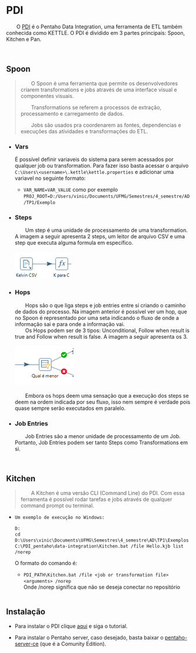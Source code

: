 # PDI
&ensp;&ensp;&ensp;&ensp;O [PDI](https://help.hitachivantara.com/Documentation/Pentaho/9.3/Products/Pentaho_Data_Integration) é o Pentaho Data Integration, uma ferramenta de ETL também conhecida como KETTLE. O PDI é dividido em 3 partes principais: Spoon, Kitchen e Pan.

</br>  

## Spoon
>&ensp;&ensp;&ensp;&ensp;O Spoon é uma ferramenta que permite os desenvolvedores criarem transformations e jobs através de uma interface visual e componentes visuais.  
>
>&ensp;&ensp;&ensp;&ensp;Transformations se referem a processos de extração, processamento e carregamento de dados.  
>
>&ensp;&ensp;&ensp;&ensp;Jobs são usados pra coordenarem as fontes, dependencias e execuções das atividades e transformações do ETL.

* ### Vars
  É possível definir variaveis do sistema para serem acessados por qualquer job ou transformation. Para fazer isso basta acessar o arquivo
  `C:\Users\<username>\.kettle\kettle.properties` e adicionar uma variavel no seguinte formato:
  * `VAR_NAME=VAR_VALUE` como por exemplo `PROJ_ROOT=D:/Users/vinic/Documents/UFMG/Semestres/4_semestre/AD/TP1/Exemplo`

* ### Steps
  &ensp;&ensp;&ensp;&ensp;Um step é uma unidade de processamento de uma transformation. A imagem a seguir apresenta 2 steps, um leitor de arquivo CSV e uma step que executa alguma formula em específico.  
  </br>![alt text](https://github.com/vinciusb/TP1-AD/blob/main/Img/Steps.png?raw=true)</br>   
* ### Hops  
  &ensp;&ensp;&ensp;&ensp;Hops são o que liga steps e job entries entre si criando o caminho de dados do processo. Na imagem anterior é possível ver um hop, que no Spoon é representado por uma seta indicando o fluxo de onde a informação sai e para onde a informação vai.  
  &ensp;&ensp;&ensp;&ensp;Os Hops podem ser de 3 tipos: Unconditional, Follow when result is true and Follow when result is false. A imagem a seguir apresenta os 3.  
  </br>![alt text](https://github.com/vinciusb/TP1-AD/blob/main/Img/Hops.png?raw=true)</br>  
  &ensp;&ensp;&ensp;&ensp;Embora os hops deem uma sensação que a execução dos steps se deem na ordem indicada por seu fluxo, isso nem sempre é verdade pois quase sempre serão executados em paralelo.
* ### Job Entries
  &ensp;&ensp;&ensp;&ensp;Job Entries são a menor unidade de processamento de um Job. Portanto, Job Entries podem ser tanto Steps como Transformations em si.

</br>  

## Kitchen
>&ensp;&ensp;&ensp;&ensp;A Kitchen é uma versão CLI (Command Line) do PDI. Com essa ferramenta é possível rodar tarefas e jobs através de qualquer command prompt ou terminal.  
* `Um exemplo de execução no Windows:`
  ```
  D:
  cd D:\Users\vinic\Documents\UFMG\Semestres\4_semestre\AD\TP1\Exemplos 
  C:\PDI_pentaho\data-integration\Kitchen.bat /file Hello.kjb list /norep  
  ```  
  O formato do comando é:  
    * `PDI_PATH\Kitchen.bat /file <job or transformation file> <arguments> /norep`  
    Onde /norep significa que não se deseja conectar no repositório

  </br>
## Instalação
* Para instalar o PDI clique [aqui](https://www.ericknishimoto.com.br/como-instalar-o-pentaho-data-integration-pdi-no-windows/) e siga o tutorial.

* Para instalar o Pentaho server, caso desejado, basta baixar o [pentaho-server-ce](https://sourceforge.net/projects/pentaho/files/Pentaho-9.3/server/) (que é a Comunity Edition).